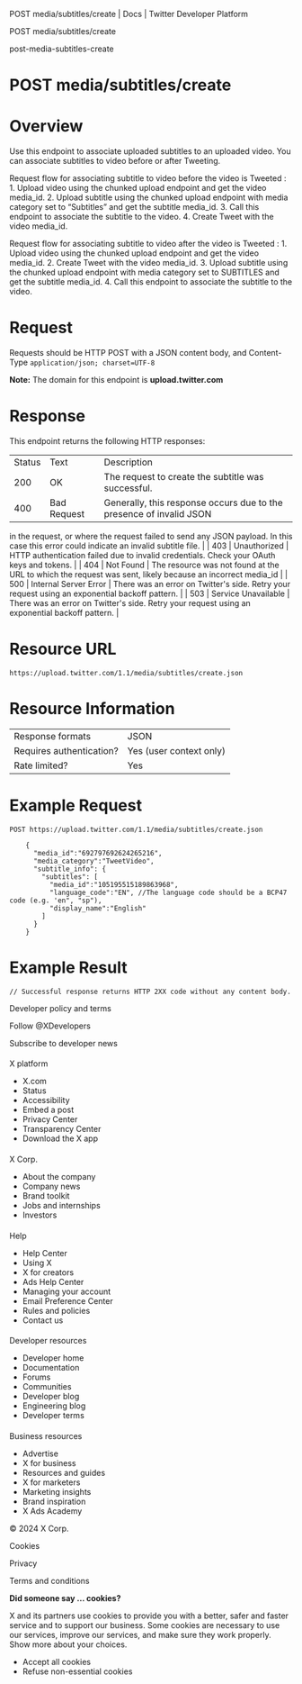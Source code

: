 



POST media/subtitles/create | Docs | Twitter Developer Platform 





































































































POST media/subtitles/create



post-media-subtitles-create

POST media/subtitles/create
===========================




Overview
========


Use this endpoint to associate uploaded subtitles to an uploaded
video. You can associate subtitles to video before or after
Tweeting.


Request flow for associating subtitle to video before the video is
Tweeted : 1. Upload video using the chunked upload endpoint and get the
video media\_id. 2. Upload subtitle using the chunked upload endpoint
with media category set to “Subtitles” and get the subtitle media\_id. 3.
Call this endpoint to associate the subtitle to the video. 4. Create
Tweet with the video media\_id.


Request flow for associating subtitle to video after the video is
Tweeted : 1. Upload video using the chunked upload endpoint and get the
video media\_id. 2. Create Tweet with the video media\_id. 3. Upload
subtitle using the chunked upload endpoint with media category set to
SUBTITLES and get the subtitle media\_id. 4. Call this endpoint to
associate the subtitle to the video.


Request
=======


Requests should be HTTP POST with a JSON content body, and
Content-Type `application/json; charset=UTF-8`


**Note:** The domain for this endpoint is
**upload.twitter.com**


Response
========


This endpoint returns the following HTTP responses:




|  |  |  |
| --- | --- | --- |
| Status | Text | Description |
| 200 | OK | The request to create the subtitle was successful. |
| 400 | Bad Request | Generally, this response occurs due to the presence of invalid JSON
in the request, or where the request failed to send any JSON payload. In
this case this error could indicate an invalid subtitle file. |
| 403 | Unauthorized | HTTP authentication failed due to invalid credentials. Check your
OAuth keys and tokens. |
| 404 | Not Found | The resource was not found at the URL to which the request was sent,
likely because an incorrect media\_id |
| 500 | Internal Server Error | There was an error on Twitter's side. Retry your request using an
exponential backoff pattern. |
| 503 | Service Unavailable | There was an error on Twitter's side. Retry your request using an
exponential backoff pattern. |


Resource URL
============


`https://upload.twitter.com/1.1/media/subtitles/create.json`


Resource Information
====================




|  |  |
| --- | --- |
| Response formats | JSON |
| Requires authentication? | Yes (user context only) |
| Rate limited? | Yes |


Example Request
===============



```
POST https://upload.twitter.com/1.1/media/subtitles/create.json

    {
      "media_id":"692797692624265216",
      "media_category":"TweetVideo",
      "subtitle_info": {
        "subtitles": [
          "media_id":"105195515189863968",
          "language_code":"EN", //The language code should be a BCP47 code (e.g. 'en", "sp"),
          "display_name":"English"
        ]
      }
    }
```

Example Result
==============



```
// Successful response returns HTTP 2XX code without any content body.
```


















Developer policy and terms


Follow @XDevelopers


Subscribe to developer news












#### 
 X platform


* X.com
* Status
* Accessibility
* Embed a post
* Privacy Center
* Transparency Center
* Download the X app




#### 
 X Corp.


* About the company
* Company news
* Brand toolkit
* Jobs and internships
* Investors




#### 
 Help


* Help Center
* Using X
* X for creators
* Ads Help Center
* Managing your account
* Email Preference Center
* Rules and policies
* Contact us




#### 
 Developer resources


* Developer home
* Documentation
* Forums
* Communities
* Developer blog
* Engineering blog
* Developer terms




#### 
 Business resources


* Advertise
* X for business
* Resources and guides
* X for marketers
* Marketing insights
* Brand inspiration
* X Ads Academy









 © 2024 X Corp.
 


Cookies


Privacy


Terms and conditions






















**Did someone say … cookies?**  
  


 X and its partners use cookies to provide you with a better, safer and
 faster service and to support our business. Some cookies are necessary to use
 our services, improve our services, and make sure they work properly.
 Show more about your choices.


 




* Accept all cookies
* Refuse non-essential cookies















